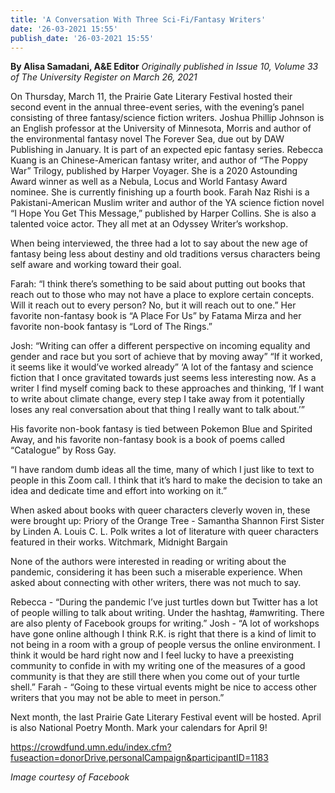 ```yaml
---
title: 'A Conversation With Three Sci-Fi/Fantasy Writers'
date: '26-03-2021 15:55'
publish_date: '26-03-2021 15:55'
---
```


**By Alisa Samadani, A&E Editor** _Originally published in Issue 10, Volume 33 of The University Register on March 26, 2021_

On Thursday, March 11, the Prairie Gate Literary Festival hosted their second event in the annual three-event series, with the evening’s panel consisting of three fantasy/science fiction writers.
Joshua Phillip Johnson is an English professor at the University of Minnesota, Morris and author of the environmental fantasy novel The Forever Sea, due out by DAW Publishing in January. It is part of an expected epic fantasy series.
Rebecca Kuang is an Chinese-American fantasy writer, and author of “The Poppy War” Trilogy, published by Harper Voyager. She is a 2020 Astounding Award winner as well as a Nebula, Locus and World Fantasy Award nominee. She is currently finishing up a fourth book.
Farah Naz Rishi is a Pakistani-American Muslim writer and author of the YA science fiction novel “I Hope You Get This Message,” published by Harper Collins. She is also a talented voice actor.
They all met at an Odyssey Writer’s workshop. 
 
When being interviewed, the three had a lot to say about the new age of fantasy being less about destiny and old traditions versus characters being self aware and working toward their goal.

Farah:
“I think there’s something to be said about putting out books that reach out to those who may not have a place to explore certain concepts. Will it reach out to every person? No, but it will reach out to one.”
Her favorite non-fantasy book is “A Place For Us” by Fatama Mirza and her favorite non-book fantasy is “Lord of The Rings.”

Josh:
“Writing can offer a different perspective on incoming equality and gender and race but you sort of achieve that by moving away” “If it worked, it seems like it would’ve worked already” ‘A lot of the fantasy and science fiction that I once gravitated towards just seems less interesting now. As a writer I find myself coming back to these approaches and thinking, ‘If I want to write about climate change, every step I take away from it potentially loses any real conversation about that thing I really want to talk about.’”

His favorite non-book fantasy is tied between Pokemon Blue and Spirited Away, and his favorite non-fantasy book is a book of poems called “Catalogue” by Ross Gay.

“I have random dumb ideas all the time, many of which I just like to text to people in this Zoom call. I think that it’s hard to make the decision to take an idea and dedicate time and effort into working on it.”

When asked about books with queer characters cleverly woven in, these were brought up:
Priory of the Orange Tree - Samantha Shannon
First Sister by Linden A. Louis
C. L. Polk writes a lot of literature with queer characters featured in their works. Witchmark, Midnight Bargain

None of the authors were interested in reading or writing about the pandemic, considering it has been such a miserable experience. When asked about connecting with other writers, there was not much to say.

Rebecca - “During the pandemic I’ve just turtles down but Twitter has a lot of people willing to talk about writing. Under the hashtag, #amwriting. There are also plenty of Facebook groups for writing.”
Josh - “A lot of workshops have gone online although I think R.K. is right that there is a kind of limit to not being in a room with a group of people versus the online environment. I think it would be hard right now and I feel lucky to have a preexisting community to confide in with my writing one of the measures of a good community is that they are still there when you come out of your turtle shell.”
Farah - “Going to these virtual events might be nice to access other writers that you may not be able to meet in person.”

Next month, the last Prairie Gate Literary Festival event will be hosted. April is also National Poetry Month. Mark your calendars for April 9!

https://crowdfund.umn.edu/index.cfm?fuseaction=donorDrive.personalCampaign&participantID=1183 

_Image courtesy of Facebook_